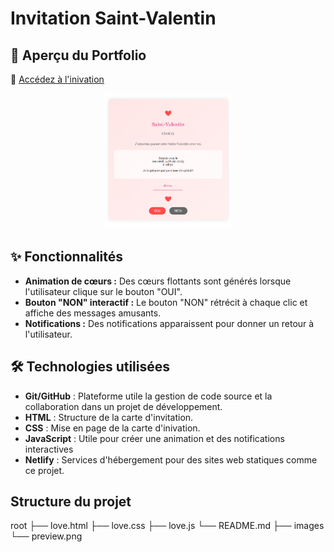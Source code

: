 #  Invitation Saint-Valentin

## 🚀 Aperçu du Portfolio

🔗 <u>[Accédez à l'inivation](https://mensierenzo.netlify.app)</u>

<div style="text-align: center;">  
<img src="images/preview.png" width="40%" alt="Aperçu de la carte d'inivtation"/>  
</div>

## ✨ Fonctionnalités

*   **Animation de cœurs :** Des cœurs flottants sont générés lorsque l'utilisateur clique sur le bouton "OUI".
*   **Bouton "NON" interactif :** Le bouton "NON" rétrécit à chaque clic et affiche des messages amusants.
*   **Notifications :** Des notifications apparaissent pour donner un retour à l'utilisateur.

## 🛠️ Technologies utilisées  

- **Git/GitHub** : Plateforme utile la gestion de code source et la collaboration dans un projet de développement.
- **HTML** : Structure de la carte d'invitation.
- **CSS** : Mise en page de la carte d'inivation.
- **JavaScript** : Utile pour créer une animation et des notifications interactives
- **Netlify** : Services d'hébergement pour des sites web statiques comme ce projet.

##  Structure du projet 

root
├── love.html
├── love.css
├── love.js
└── README.md
    ├── images
    └── preview.png